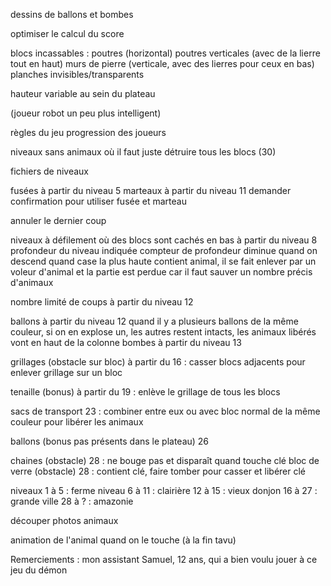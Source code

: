 dessins de ballons et bombes

optimiser le calcul du score

blocs incassables : poutres (horizontal)
		    poutres verticales (avec de la lierre tout en haut)
	            murs de pierre (verticale, avec des lierres pour ceux en bas)
		    planches
		    invisibles/transparents

hauteur variable au sein du plateau

(joueur robot un peu plus intelligent)

règles du jeu
progression des joueurs

niveaux sans animaux où il faut juste détruire tous les blocs (30)

fichiers de niveaux

fusées à partir du niveau 5
marteaux à partir du niveau 11
demander confirmation pour utiliser fusée et marteau

annuler le dernier coup

niveaux à défilement où des blocs sont cachés en bas
à partir du niveau 8
profondeur du niveau indiquée
compteur de profondeur diminue quand on descend
quand case la plus haute contient animal, il se fait enlever par un voleur d'animal et la partie est perdue car il faut sauver un nombre précis d'animaux

nombre limité de coups à partir du niveau 12

ballons à partir du niveau 12
quand il y a plusieurs ballons de la même couleur, si on en explose un, les autres restent intacts, les animaux libérés vont en haut de la colonne
bombes à partir du niveau 13

grillages (obstacle sur bloc) à partir du 16 : casser blocs adjacents pour enlever grillage sur un bloc

tenaille (bonus) à partir du 19 : enlève le grillage de tous les blocs

sacs de transport 23 : combiner entre eux ou avec bloc normal de la même couleur pour libérer les animaux

ballons (bonus pas présents dans le plateau) 26

chaines (obstacle) 28 : ne bouge pas et disparaît quand touche clé
bloc de verre (obstacle) 28 : contient clé, faire tomber pour casser et libérer clé

niveaux 1 à 5 : ferme
niveau 6 à 11 : clairière
12 à 15 : vieux donjon
16 à 27 : grande ville
28 à ? : amazonie

découper photos animaux

animation de l'animal quand on le touche (à la fin tavu)


Remerciements :
mon assistant Samuel, 12 ans, qui a bien voulu jouer à ce jeu du démon